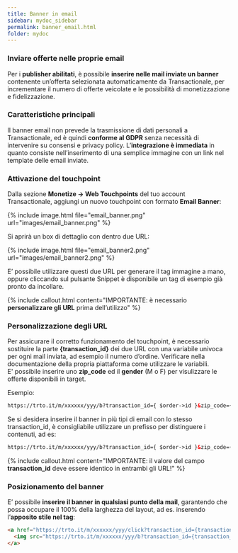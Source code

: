 ```yaml
---
title: Banner in email
sidebar: mydoc_sidebar
permalink: banner_email.html
folder: mydoc
---
```


### Inviare offerte nelle proprie email
Per i **publisher abilitati**, è possibile **inserire nelle mail inviate un banner** contenente un’offerta selezionata automaticamente da Transactionale, per incrementare il numero di offerte veicolate e le possibilità di monetizzazione e fidelizzazione.

### Caratteristiche principali
Il banner email non prevede la trasmissione di dati personali a Transactionale, ed è quindi **conforme al GDPR** senza necessità di intervenire su consensi e privacy policy.
L’**integrazione è immediata** in quanto consiste nell’inserimento di una semplice immagine con un link nel template delle email inviate.

### Attivazione del touchpoint
Dalla sezione **Monetize -> Web Touchpoints** del tuo account Transactionale, aggiungi un nuovo touchpoint con formato **Email Banner**:

{% include image.html file="email_banner.png" url="images/email_banner.png" %}

Si aprirà un box di dettaglio con dentro due URL:

{% include image.html file="email_banner2.png" url="images/email_banner2.png" %}

E’ possibile utilizzare questi due URL per generare il tag immagine a mano, oppure cliccando sul pulsante Snippet è disponibile un tag di esempio già pronto da incollare.

{% include callout.html content="IMPORTANTE: è necessario **personalizzare gli URL** prima dell’utilizzo" %}

### Personalizzazione degli URL
Per assicurare il corretto funzionamento del touchpoint, è necessario sostituire la parte **{transaction_id}** dei due URL con una variabile univoca per ogni mail inviata, ad esempio il numero d’ordine. Verificare nella documentazione della propria piattaforma come utilizzare le variabili.
<br>E' possibile inserire uno **zip_code** ed il **gender** (M o F) per visulizzare le offerte disponibili in target. 


Esempio:
```html
https://trto.it/m/xxxxxx/yyy/b?transaction_id={ $order->id }&zip_code={ $zip_code }&gender={ $gender }
```

Se si desidera inserire il banner in più tipi di email con lo stesso transaction_id, è consigliabile utilizzare un prefisso per distinguere i contenuti, ad es:
```html
https://trto.it/m/xxxxxx/yyy/b?transaction_id={ $order->id }&zip_code={ $zip_code }&gender={ $gender }
```

{% include callout.html content="IMPORTANTE: il valore del campo **transaction_id** deve essere identico in entrambi gli URL!" %}


### Posizionamento del banner
E’ possibile **inserire il banner in qualsiasi punto della mail**, garantendo che possa occupare il 100% della larghezza del layout, ad es. inserendo l’**apposito stile nel tag**:

```html
<a href="https://trto.it/m/xxxxxx/yyy/click?transaction_id={transaction_id}}&zip_code={ $zip_code }&gender={ $gender }" target="_blank">
  <img src="https://trto.it/m/xxxxxx/yyy/b?transaction_id={transaction_id}}&zip_code={ $zip_code }&gender={ $gender }" style="width: 100%">
</a>
```
